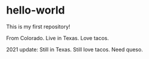 # hello-world
This is my first repository!

From Colorado. Live in Texas. Love tacos.

2021 update: Still in Texas. Still love tacos. Need queso.